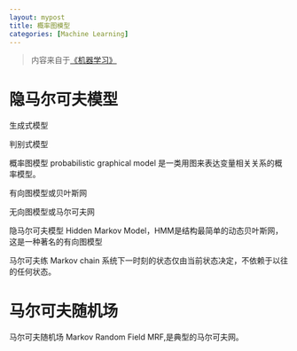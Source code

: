```yaml
---
layout: mypost
title: 概率图模型
categories: [Machine Learning]
---
```


> 内容来自于[《机器学习》](https://book.douban.com/subject/26708119/)

# 隐马尔可夫模型

生成式模型

判别式模型

概率图模型 probabilistic graphical model 是一类用图来表达变量相关关系的概率模型。

有向图模型或贝叶斯网

无向图模型或马尔可夫网

隐马尔可夫模型 Hidden Markov Model，HMM是结构最简单的动态贝叶斯网，这是一种著名的有向图模型

马尔可夫练 Markov chain 系统下一时刻的状态仅由当前状态决定，不依赖于以往的任何状态。

# 马尔可夫随机场

马尔可夫随机场 Markov Random Field MRF,是典型的马尔可夫网。





















